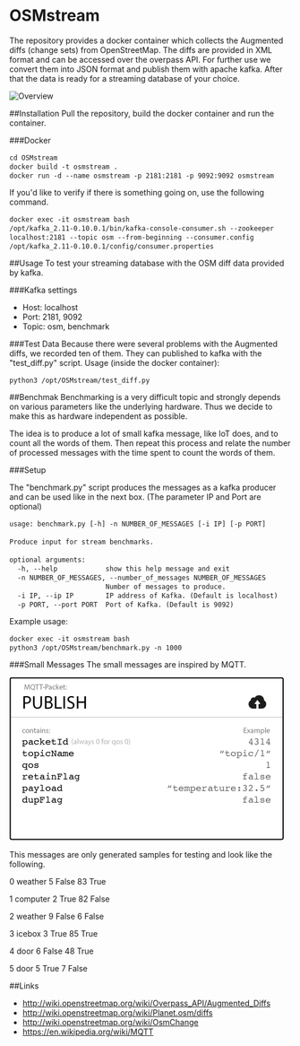 # OSMstream
The repository provides a docker container which collects the Augmented diffs (change sets) from OpenStreetMap.
The diffs are provided in XML format and can be accessed over the overpass API. For further use we convert them into JSON format and publish them with apache kafka.
After that the data is ready for a streaming database of your choice.

![Overview](img/streaming_db.png)

##Installation
Pull the repository, build the docker container and run the container. 

###Docker
```shell
cd OSMstream
docker build -t osmstream .
docker run -d --name osmstream -p 2181:2181 -p 9092:9092 osmstream
```

If you'd like to verify if there is something going on, use the following command.
```shell
docker exec -it osmstream bash
/opt/kafka_2.11-0.10.0.1/bin/kafka-console-consumer.sh --zookeeper localhost:2181 --topic osm --from-beginning --consumer.config /opt/kafka_2.11-0.10.0.1/config/consumer.properties
```


##Usage
To test your streaming database with the OSM diff data provided by kafka.

###Kafka settings
- Host:     localhost
- Port:     2181, 9092
- Topic:    osm, benchmark

###Test Data
Because there were several problems with the Augmented diffs, we recorded ten of them.
They can published to kafka with the "test_diff.py" script.
Usage (inside the docker container):

```shell
python3 /opt/OSMstream/test_diff.py
```


##Benchmak
Benchmarking is a very difficult topic and strongly depends on various parameters like the underlying hardware.
Thus we decide to make this as hardware independent as possible. 

The idea is to produce a lot of small kafka message, like IoT does, and to count all the words of them. 
Then repeat this process and relate the number of processed messages with the time spent to count the words of them.

###Setup

The "benchmark.py" script produces the messages as a kafka producer and can be used like in the next box. (The parameter IP and Port are optional)

```shell
usage: benchmark.py [-h] -n NUMBER_OF_MESSAGES [-i IP] [-p PORT]

Produce input for stream benchmarks.

optional arguments:
  -h, --help            show this help message and exit
  -n NUMBER_OF_MESSAGES, --number_of_messages NUMBER_OF_MESSAGES
                        Number of messages to produce.
  -i IP, --ip IP        IP address of Kafka. (Default is localhost)
  -p PORT, --port PORT  Port of Kafka. (Default is 9092)
```


Example usage: 
```shell
docker exec -it osmstream bash
python3 /opt/OSMstream/benchmark.py -n 1000
```


###Small Messages
The small messages are inspired by MQTT.

![MQTT](img/publish_packet.png)

This messages are only generated samples for testing and look like the following.

0 weather 5 False 83 True

1 computer 2 True 82 False

2 weather 9 False 6 False

3 icebox 3 True 85 True

4 door 6 False 48 True

5 door 5 True 7 False



##Links
- http://wiki.openstreetmap.org/wiki/Overpass_API/Augmented_Diffs
- http://wiki.openstreetmap.org/wiki/Planet.osm/diffs
- http://wiki.openstreetmap.org/wiki/OsmChange
- https://en.wikipedia.org/wiki/MQTT
